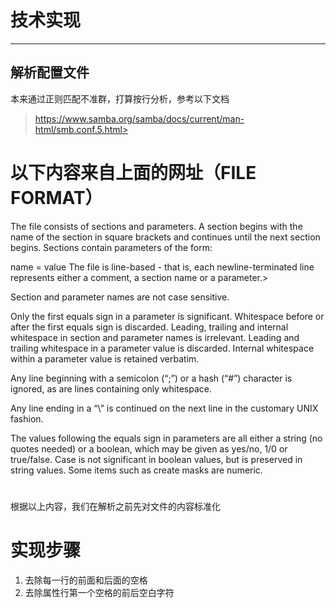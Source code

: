 # 技术实现
---
## 解析配置文件
本来通过正则匹配不准群，打算按行分析，参考以下文档
>https://www.samba.org/samba/docs/current/man-html/smb.conf.5.html>
# 以下内容来自上面的网址（FILE FORMAT）
The file consists of sections and parameters. A section begins with the name of the section in square brackets and continues until the next section begins. Sections contain parameters of the form:

name = value 
The file is line-based - that is, each newline-terminated line represents either a comment, a section name or a parameter.>

Section and parameter names are not case sensitive.

Only the first equals sign in a parameter is significant. Whitespace before or after the first equals sign is discarded. Leading, trailing and internal whitespace in section and parameter names is irrelevant. Leading and trailing whitespace in a parameter value is discarded. Internal whitespace within a parameter value is retained verbatim.

Any line beginning with a semicolon (“;”) or a hash (“#”) character is ignored, as are lines containing only whitespace.

Any line ending in a “\” is continued on the next line in the customary UNIX fashion.

The values following the equals sign in parameters are all either a string (no quotes needed) or a boolean, which may be given as yes/no, 1/0 or true/false. Case is not significant in boolean values, but is preserved in string values. Some items such as create masks are numeric.

#
根据以上内容，我们在解析之前先对文件的内容标准化
# 实现步骤
1. 去除每一行的前面和后面的空格
2. 去除属性行第一个空格的前后空白字符